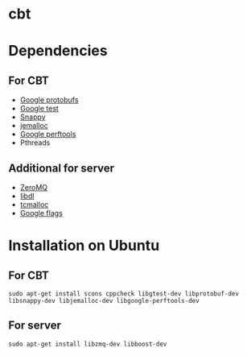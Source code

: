 cbt
===

# Dependencies #
## For CBT ##
* [Google protobufs](http://code.google.com/p/protobuf/)
* [Google test](http://code.google.com/p/googletest/)
* [Snappy](http://code.google.com/p/snappy/)
* [jemalloc](http://www.canonware.com/jemalloc/)
* [Google perftools](http://code.google.com/p/gperftools/wiki/GooglePerformanceTools)
* Pthreads

## Additional for server ##
* [ZeroMQ](http://www.zeromq.org/intro:get-the-software)
* [libdl](http://www.s-gms.ms.edus.si/cgi-bin/man-cgi?libdl+3LIB)
* [tcmalloc](http://code.google.com/p/gperftools/)
* [Google flags](http://code.google.com/p/gflags/)

# Installation on Ubuntu #
## For CBT ##
	sudo apt-get install scons cppcheck libgtest-dev libprotobuf-dev libsnappy-dev libjemalloc-dev libgoogle-perftools-dev
## For server ##
    sudo apt-get install libzmq-dev libboost-dev
